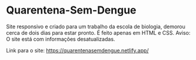 # Quarentena-Sem-Dengue
Site responsivo e criado para um trabalho da escola de biologia, demorou cerca de dois dias para estar pronto. É feito apenas em HTML e CSS.
Aviso: O site está com informações desatualizadas.

Link para o site: https://quarentenasemdengue.netlify.app/
